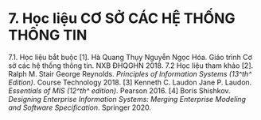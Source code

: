 # 7. Học liệu CƠ SỞ CÁC HỆ THỐNG THÔNG TIN
7.1. Học liệu bắt buộc \[1\]. Hà Quang Thụy Nguyễn Ngọc Hóa. Giáo trình Cơ sở các hệ thống
thông tin. NXB ĐHQGHN 2018. 7.2 Học liệu tham khảo \[2\]. Ralph M. Stair George Reynolds. *Principles of Information
Systems (13^th^ Edition)*. Course Technology 2018. \[3\] Kenneth C. Laudon Jane P. Laudon. *Essentials of MIS (12^th^
edition)*. Pearson 2016. \[4\] Boris Shishkov. *Designing Enterprise Information Systems: Merging
Enterprise Modeling and Software Specification*. Springer 2020.
